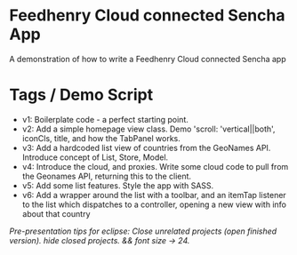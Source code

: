 # Feedhenry Cloud connected Sencha App
A demonstration of how to write a Feedhenry Cloud connected Sencha app

# Tags / Demo Script

* v1: Boilerplate code - a perfect starting point.
* v2: Add a simple homepage view class. Demo 'scroll: 'vertical||both', iconCls, title, and how the TabPanel works.
* v3: Add a hardcoded list view of countries from the GeoNames API. Introduce concept of List, Store, Model.
* v4: Introduce the cloud, and proxies. Write some cloud code to pull from the Geonames API, returning this to the client.
* v5: Add some list features. Style the app with SASS.
* v6: Add a wrapper around the list with a toolbar, and an itemTap listener to the list which dispatches to a controller, opening a new view with info about that country

_Pre-presentation tips for eclipse:
Close unrelated projects (open finished version). hide closed projects. && font size -> 24._
